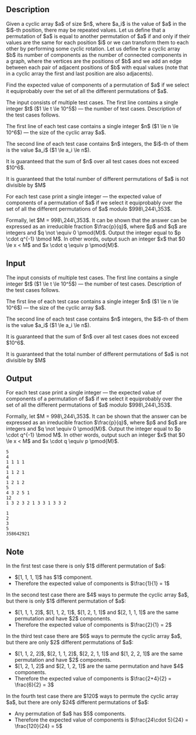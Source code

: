 ## Description

<div><p>Given a cyclic array $a$ of size $n$, where $a_i$ is the value of $a$ in the $i$-th position, <span class="tex-font-style-bf">there may be repeated values</span>. Let us define that a permutation of $a$ is equal to another permutation of $a$ if and only if their values are the same for each position $i$ or we can transform them to each other by performing some cyclic rotation. Let us define for a cyclic array $b$ its number of components as the number of connected components in a graph, where the vertices are the positions of $b$ and we add an edge between each pair of adjacent positions of $b$ with equal values (note that in a cyclic array the first and last position are also adjacents).</p><p>Find the expected value of components of a permutation of $a$ if we select it equiprobably over the set of all the different permutations of $a$.</p></div><div class="input-specification"><p>The input consists of multiple test cases. The first line contains a single integer $t$ ($1 \le t \le 10^5$) — the number of test cases. Description of the test cases follows.</p><p>The first line of each test case contains a single integer $n$ ($1 \le n \le 10^6$) — the size of the cyclic array $a$.</p><p>The second line of each test case contains $n$ integers, the $i$-th of them is the value $a_i$ ($1 \le a_i \le n$).</p><p>It is guaranteed that the sum of $n$ over all test cases does not exceed $10^6$.</p><p>It is guaranteed that the total number of different permutations of $a$ is not divisible by $M$</p></div><div class="output-specification"><p>For each test case print a single integer — the expected value of components of a permutation of $a$ if we select it equiprobably over the set of all the different permutations of $a$ modulo $998\,244\,353$. </p><p>Formally, let $M = 998\,244\,353$. It can be shown that the answer can be expressed as an irreducible fraction $\frac{p}{q}$, where $p$ and $q$ are integers and $q \not \equiv 0 \pmod{M}$. Output the integer equal to $p \cdot q^{-1} \bmod M$. In other words, output such an integer $x$ that $0 \le x &lt; M$ and $x \cdot q \equiv p \pmod{M}$.</p></div>

## Input

<p>The input consists of multiple test cases. The first line contains a single integer $t$ ($1 \le t \le 10^5$) — the number of test cases. Description of the test cases follows.</p><p>The first line of each test case contains a single integer $n$ ($1 \le n \le 10^6$) — the size of the cyclic array $a$.</p><p>The second line of each test case contains $n$ integers, the $i$-th of them is the value $a_i$ ($1 \le a_i \le n$).</p><p>It is guaranteed that the sum of $n$ over all test cases does not exceed $10^6$.</p><p>It is guaranteed that the total number of different permutations of $a$ is not divisible by $M$</p>

## Output

<p>For each test case print a single integer — the expected value of components of a permutation of $a$ if we select it equiprobably over the set of all the different permutations of $a$ modulo $998\,244\,353$. </p><p>Formally, let $M = 998\,244\,353$. It can be shown that the answer can be expressed as an irreducible fraction $\frac{p}{q}$, where $p$ and $q$ are integers and $q \not \equiv 0 \pmod{M}$. Output the integer equal to $p \cdot q^{-1} \bmod M$. In other words, output such an integer $x$ that $0 \le x &lt; M$ and $x \cdot q \equiv p \pmod{M}$.</p>





```input1
5
4
1 1 1 1
4
1 1 2 1
4
1 2 1 2
5
4 3 2 5 1
12
1 3 2 3 2 1 3 3 1 3 3 2
```




```output1
1
2
3
5
358642921
```



## Note

<p>In the first test case there is only $1$ different permutation of $a$:</p><ul> <li> $[1, 1, 1, 1]$ has $1$ component. </li><li> Therefore the expected value of components is $\frac{1}{1} = 1$ </li></ul><p>In the second test case there are $4$ ways to permute the cyclic array $a$, but there is only $1$ different permutation of $a$:</p><ul> <li> $[1, 1, 1, 2]$, $[1, 1, 2, 1]$, $[1, 2, 1, 1]$ and $[2, 1, 1, 1]$ are the same permutation and have $2$ components. </li><li> Therefore the expected value of components is $\frac{2}{1} = 2$ </li></ul><p>In the third test case there are $6$ ways to permute the cyclic array $a$, but there are only $2$ different permutations of $a$:</p><ul> <li> $[1, 1, 2, 2]$, $[2, 1, 1, 2]$, $[2, 2, 1, 1]$ and $[1, 2, 2, 1]$ are the same permutation and have $2$ components. </li><li> $[1, 2, 1, 2]$ and $[2, 1, 2, 1]$ are the same permutation and have $4$ components. </li><li> Therefore the expected value of components is $\frac{2+4}{2} = \frac{6}{2} = 3$ </li></ul><p>In the fourth test case there are $120$ ways to permute the cyclic array $a$, but there are only $24$ different permutations of $a$:</p><ul> <li> Any permutation of $a$ has $5$ components. </li><li> Therefore the expected value of components is $\frac{24\cdot 5}{24} = \frac{120}{24} = 5$ </li></ul>

